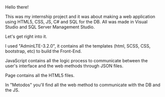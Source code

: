 Hello there!

This was my internship project and it was about making a web application using HTML5, CSS, JS, C# and SQL for the DB. All was made in Visual Studio and SQL Server Management Studio.

Let's get right into it.

I used "AdminLTE-3.2.0", it contains all the templates (html, SCSS, CSS, bootstrap, etc) to build the Front-End.

JavaScript contains all the logic process to communicate between the user's interface and the web methods through JSON files.

Page contains all the HTML5 files.

In "Metodos" you'll find all the web method to communicate with the DB and the JS.

